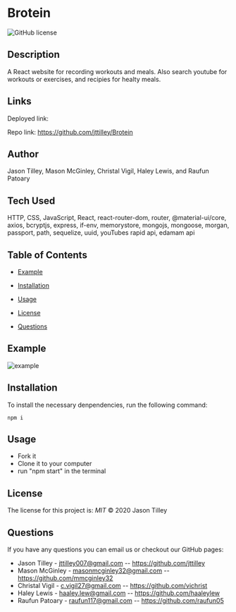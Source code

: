 # Brotein

![GitHub license](https://img.shields.io/badge/License-MIT-blue.svg)

## Description
A React website for recording workouts and meals. Also search youtube for workouts or exercises, and recipies for healty meals.

## Links
Deployed link: 

Repo link: https://github.com/jttilley/Brotein

## Author
Jason Tilley, Mason McGinley, Christal Vigil, Haley Lewis, and Raufun Patoary

## Tech Used
HTTP, CSS, JavaScript, React, react-router-dom, router, @material-ui/core, axios, bcryptjs, express, if-env, memorystore, mongojs, mongoose, morgan, passport, path, sequelize, uuid, youTubes rapid api, edamam api

## Table of Contents
  * [Example](#example)
    
  * [Installation](#installation)
  
  * [Usage](#usage)
  
  * [License](#license)
  
  * [Questions](#questions)
    

## Example
![example](./public/assets/images/Screen-Shot.png)

## Installation
To install the necessary denpendencies, run the following command:
```
npm i
```

## Usage
* Fork it
* Clone it to your computer
* run "npm start" in the terminal

## License
The license for this project is: *MIT* ©  2020 Jason Tilley
  
## Questions
If you have any questions you can email us or checkout our GitHub pages: 
- Jason Tilley - jttilley007@gmail.com -- https://github.com/jttilley
- Mason McGinley - masonmcginley32@gmail.com -- https://github.com/mmcginley32
- Christal Vigil - c.vigil27@gmail.com -- https://github.com/vichrist
- Haley Lewis - haaley.lew@gmail.com -- https://github.com/haaleylew
- Raufun Patoary - raufun117@gmail.com -- https://github.com/raufun05
